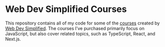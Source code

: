 # Web Dev Simplified Courses

This repository contains all of my code for some of the [courses](https://courses.webdevsimplified.com/) created by [Web Dev Simplified](https://www.youtube.com/@WebDevSimplified). The courses I've purchased primarily focus on JavaScript, but also cover related topics, such as TypeScript, React, and Next.js.
